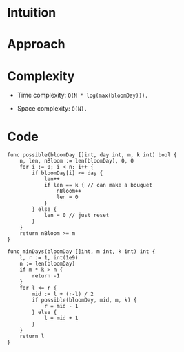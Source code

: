 # Intuition

<!-- Describe your first thoughts on how to solve this problem. -->

# Approach

<!-- Describe your approach to solving the problem. -->

# Complexity

- Time complexity: `O(N * log(max(bloomDay))).`

- Space complexity: `O(N).`

# Code

```golang
func possible(bloomDay []int, day int, m, k int) bool {
    n, len, nBloom := len(bloomDay), 0, 0
    for i := 0; i < n; i++ {
        if bloomDay[i] <= day {
            len++
            if len == k { // can make a bouquet
                nBloom++
                len = 0
            }
        } else {
            len = 0 // just reset
        }
    }
    return nBloom >= m
}

func minDays(bloomDay []int, m int, k int) int {
    l, r := 1, int(1e9)
    n := len(bloomDay)
    if m * k > n {
        return -1
    }
    for l <= r {
        mid := l + (r-l) / 2
        if possible(bloomDay, mid, m, k) {
            r = mid - 1
        } else {
            l = mid + 1
        }
    }
    return l
}
```

